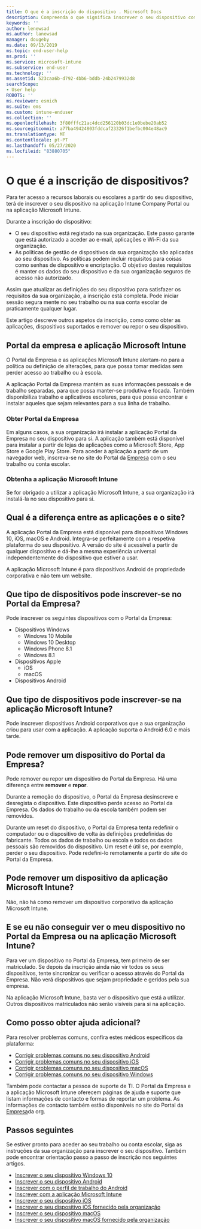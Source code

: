 ```yaml
---
title: O que é a inscrição do dispositivo . Microsoft Docs
description: Compreenda o que significa inscrever o seu dispositivo com o Portal da Empresa e a aplicação Microsoft Intune.
keywords: ''
author: lenewsad
ms.author: lanewsad
manager: dougeby
ms.date: 09/13/2019
ms.topic: end-user-help
ms.prod: ''
ms.service: microsoft-intune
ms.subservice: end-user
ms.technology: ''
ms.assetid: 523caa6b-d792-4bb6-bddb-24b2479932d8
searchScope:
- User help
ROBOTS: ''
ms.reviewer: esmich
ms.suite: ems
ms.custom: intune-enduser
ms.collection: ''
ms.openlocfilehash: 3f80fffc21ac4dcd256120b03dc1e0bebe20ab52
ms.sourcegitcommit: a77ba49424803fddcaf23326f1befbc004e48ac9
ms.translationtype: MT
ms.contentlocale: pt-PT
ms.lasthandoff: 05/27/2020
ms.locfileid: "83880705"
---
```

# <a name="what-is-device-enrollment"></a>O que é a inscrição de dispositivos?
Para ter acesso a recursos laborais ou escolares a partir do seu dispositivo, terá de inscrever o seu dispositivo na aplicação Intune Company Portal ou na aplicação Microsoft Intune. 

Durante a inscrição do dispositivo:

* O seu dispositivo está registado na sua organização. Este passo garante que está autorizado a aceder ao e-mail, aplicações e Wi-Fi da sua organização. 
* As políticas de gestão de dispositivos da sua organização são aplicadas ao seu dispositivo. As políticas podem incluir requisitos para coisas como senhas de dispositivo e encriptação. O objetivo destes requisitos é manter os dados do seu dispositivo e da sua organização seguros de acesso não autorizado.

Assim que atualizar as definições do seu dispositivo para satisfazer os requisitos da sua organização, a inscrição está completa. Pode iniciar sessão segura mente no seu trabalho ou na sua conta escolar de praticamente qualquer lugar.  

Este artigo descreve outros aspetos da inscrição, como como obter as aplicações, dispositivos suportados e remover ou repor o seu dispositivo.  

## <a name="company-portal-and-microsoft-intune-app"></a>Portal da empresa e aplicação Microsoft Intune

O Portal da Empresa e as aplicações Microsoft Intune alertam-no para a política ou definição de alterações, para que possa tomar medidas sem perder acesso ao trabalho ou à escola. 

A aplicação Portal da Empresa mantém as suas informações pessoais e de trabalho separadas, para que possa manter-se produtiva e focada. Também disponibiliza trabalho e aplicativos escolares, para que possa encontrar e instalar aqueles que sejam relevantes para a sua linha de trabalho.  

### <a name="get-company-portal"></a>Obter Portal da Empresa

Em alguns casos, a sua organização irá instalar a aplicação Portal da Empresa no seu dispositivo para si. A aplicação também está disponível para instalar a partir de lojas de aplicações como a Microsoft Store, App Store e Google Play Store. Para aceder à aplicação a partir de um navegador web, inscreva-se no site do Portal da [Empresa](https://go.microsoft.com/fwlink/?linkid=2010980) com o seu trabalho ou conta escolar.  

### <a name="get-microsoft-intune-app"></a>Obtenha a aplicação Microsoft Intune

Se for obrigado a utilizar a aplicação Microsoft Intune, a sua organização irá instalá-la no seu dispositivo para si.  

## <a name="whats-the-difference-between-the-apps-and-the-website"></a>Qual é a diferença entre as aplicações e o site?
A aplicação Portal da Empresa está disponível para dispositivos Windows 10, iOS, macOS e Android. Integra-se perfeitamente com a respetiva plataforma do seu dispositivo. A versão do site é acessível a partir de qualquer dispositivo e dá-lhe a mesma experiência universal independentemente do dispositivo que estiver a usar. 

A aplicação Microsoft Intune é para dispositivos Android de propriedade corporativa e não tem um website.  

## <a name="what-kind-of-devices-can-you-enroll-with-company-portal"></a>Que tipo de dispositivos pode inscrever-se no Portal da Empresa?
Pode inscrever os seguintes dispositivos com o Portal da Empresa:  

- Dispositivos Windows
  - Windows 10 Mobile
  - Windows 10 Desktop
  - Windows Phone 8.1
  - Windows 8.1
- Dispositivos Apple
    - iOS
    - macOS
- Dispositivos Android


## <a name="what-kind-of-devices-can-you-enroll-with-the-microsoft-intune-app"></a>Que tipo de dispositivos pode inscrever-se na aplicação Microsoft Intune?  
Pode inscrever dispositivos Android corporativos que a sua organização criou para usar com a aplicação. A aplicação suporta o Android 6.0 e mais tarde. 

## <a name="can-you-remove-a-device-from-the-company-portal"></a>Pode remover um dispositivo do Portal da Empresa?
Pode remover ou repor um dispositivo do Portal da Empresa. Há uma diferença entre **remover** e **repor**.

Durante a remoção do dispositivo, o Portal da Empresa desinscreve e desregista o dispositivo. Este dispositivo perde acesso ao Portal da Empresa. Os dados do trabalho ou da escola também podem ser removidos. 

Durante um reset do dispositivo, o Portal da Empresa tenta redefinir o computador ou o dispositivo de volta às definições predefinidas do fabricante. Todos os dados de trabalho ou escola e todos os dados pessoais são removidos do dispositivo. Um reset é útil se, por exemplo, perder o seu dispositivo. Pode redefini-lo remotamente a partir do site do Portal da Empresa.  

## <a name="can-you-remove-a-device-from-the-microsoft-intune-app"></a>Pode remover um dispositivo da aplicação Microsoft Intune?
Não, não há como remover um dispositivo corporativo da aplicação Microsoft Intune.  

## <a name="what-if-i-cant-see-my-device-in-the-company-portal-or-microsoft-intune-app"></a>E se eu não conseguir ver o meu dispositivo no Portal da Empresa ou na aplicação Microsoft Intune?
Para ver um dispositivo no Portal da Empresa, tem primeiro de ser matriculado. Se depois da inscrição ainda não vir todos os seus dispositivos, tente sincronizar ou verificar o acesso através do Portal da Empresa. Não verá dispositivos que sejam propriedade e geridos pela sua empresa.

Na aplicação Microsoft Intune, basta ver o dispositivo que está a utilizar. Outros dispositivos matriculados não serão visíveis para si na aplicação.  

## <a name="where-else-can-i-go-for-help"></a>Como posso obter ajuda adicional?  
Para resolver problemas comuns, confira estes médicos específicos da plataforma:  

- [Corrigir problemas comuns no seu dispositivo Android](check-compliance-on-your-device-android.md)  
- [Corrigir problemas comuns no seu dispositivo iOS](troubleshoot-your-device-ios.md)
- [Corrigir problemas comuns no seu dispositivo macOS](troubleshoot-your-device-macos.md)
- [Corrigir problemas comuns no seu dispositivo Windows](troubleshoot-your-device-windows.md)

Também pode contactar a pessoa de suporte de TI. O Portal da Empresa e a aplicação Microsoft Intune oferecem páginas de ajuda e suporte que listam informações de contacto e formas de reportar um problema. As informações de contacto também estão disponíveis no site do Portal da [Empresa](https://go.microsoft.com/fwlink/?linkid=2010980)da org.  

## <a name="next-steps"></a>Passos seguintes  

Se estiver pronto para aceder ao seu trabalho ou conta escolar, siga as instruções da sua organização para inscrever o seu dispositivo. Também pode encontrar orientação passo a passo de inscrição nos seguintes artigos.

* [Inscrever o seu dispositivo Windows 10](enroll-windows-10-device.md)
* [Inscrever o seu dispositivo Android](enroll-device-android-company-portal.md)
* [Inscrever com o perfil de trabalho do Android](enroll-device-android-work-profile.md)
* [Inscrever com a aplicação Microsoft Intune](enroll-device-android-microsoft-intune-app.md)
* [Inscrever o seu dispositivo iOS](enroll-your-device-in-intune-ios.md)
* [Inscrever o seu dispositivo iOS fornecido pela organização](enroll-your-device-dep-ios.md)
* [Inscrever o seu dispositivo macOS](enroll-your-device-in-intune-macos-cp.md)
* [Inscrever o seu dispositivo macOS fornecido pela organização](enroll-company-device-macos.md)
